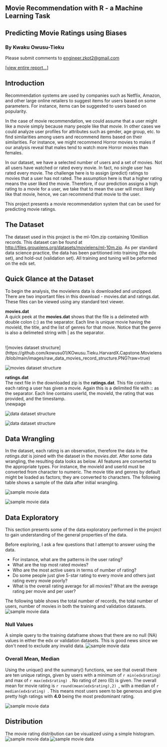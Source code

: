 
## Movie Recommendation with R  - a Machine Learning Task
## Predicting Movie Ratings using Biases

### By Kwaku Owusu-Tieku
Please submit comments to engineer.zkot2@gmail.com

  
[[view entire report...]](https://github.com/kowusu01/KOwusu.Tieku.HarvardX.Capstone.Movielens/blob/main/report.pdf)
  

## Introduction

Recommendation systems are used by companies such as Netflix, Amazon, and other large online retailers to suggest items for users based on some parameters. For instance, items can be suggested to users based on popularity.  

In the case of movie recommendation, we could assume that a user might like a movie simply because many people like that movie.  In other cases we could analyze user profiles for attributes such as gender, age group, etc. to find similarities among users and recommend items based on their similarities. For instance, we might recommend Horror movies to males if our analysis reveal that males tend to watch more Horror movies than females. 

In our dataset, we have a selected number of users and a set of movies. Not all users have watched or rated every movie. In fact, no single user has rated every movie. The challenge here is to assign (predict) ratings to movies that a user has not rated. The assumption here is that a higher rating means the user liked the movie. Therefore, if our prediction assigns a high rating to a movie for a user, we take that to mean the user will most likely like that movie, hence, we can recommend that movie to the user.

This project presents a movie recommendation system that can be used for predicting movie ratings.

## The Dataset
The dataset used in this project is the ml-10m.zip containing 10million records. This dataset can be found at http://files.grouplens.org/datasets/movielens/ml-10m.zip.
As per standard data science practice, the data has been partitioned into training (the edx set), and hold-out (validation set). All training and tuning will be peformed on the edx set.

## Quick Glance at the Dataset
To begin the analysis, the movielens data is downloaded and unzipped. There are two important files in this download - movies.dat and ratings.dat. These files can be viewed using any standard text viewer.

**movies.dat**   
  A quick peek at the __movies.dat__ shows that the file is a delimeted with double colon (::) as the separator. Each line is unique movie having the movieId, the title, and the list of genres for that movie. Notice that the genre is also a delimeted string with | as the separator.   

<br/>
![movies dataset structure](https://github.com/kowusu01/KOwusu.Tieku.HarvardX.Capstone.Movielens/blob/main/images/raw_data_movies_record_structure.PNG?raw=true)
<br/>  

![movies dataset structure](https://github.com/kowusu01/KOwusu.Tieku.HarvardX.Capstone.Movielens/blob/main/images/raw_data_movies.PNG?raw=true)

**ratings.dat**   
  The next file in the downloaded zip is the __ratings.dat__. This file contains each rating a user has given a movie. Again this is a delimited file with :: as the separator. Each line contains userId, the movieId, the rating that was provided, and the timestamp.   
\newpage

![data dataset structure](https://github.com/kowusu01/KOwusu.Tieku.HarvardX.Capstone.Movielens/blob/main/images/raw_data_ratings_record_structure.PNG?raw=true)
  
![data dataset structure](https://github.com/kowusu01/KOwusu.Tieku.HarvardX.Capstone.Movielens/blob/main/images/raw_data_ratings.PNG?raw=true)

## Data Wrangling
In the dataset, each rating is an observation, therefore the data in the _ratings.dat_ is joined with the dataset in the _movies.dat_. After some data wrangling, the resulting data looks as below. All features are converted to the appropriate types. For instance, the movieId and userId must be converted from character to numeric. The movie title and genres by default might be loaded as factors; they are converted to characters. The following table shows a sample of the data after initial wrangling.      

![sample movie data](https://github.com/kowusu01/KOwusu.Tieku.HarvardX.Capstone.Movielens/blob/main/images/sample_data.PNG?raw=true)


![sample movie data](https://github.com/kowusu01/KOwusu.Tieku.HarvardX.Capstone.Movielens/blob/main/images/sample_data-table.PNG?raw=true)


## Data Exploratory
This section presents some of the data exploratory performed in the project to gain understanding of the general properties of the data.

Before exploring, I ask a few questions that I attempt to answer using the data. 

* For instance, what are the patterns in the user rating? 
* What are the top most rated movies?
* Who are the most active users in terms of number of rating?
* Do some people just give 5-star rating to every movie and others just rating every movie poorly?
* What is the overall rating average for all movies? What are the average rating per movie and per user?

The following table shows the total number of records, the total number of users, number of movies in both the training and validation datasets.  
![sample movie data](https://github.com/kowusu01/KOwusu.Tieku.HarvardX.Capstone.Movielens/blob/main/images/data-exploratory-1.PNG?raw=true)


### Null Values
A simple query to the training dataframe shows that there are no null (NA) values in either the edx or validation datasets. This is good news since we don't need to exclude any invalid data.
![sample movie data](https://github.com/kowusu01/KOwusu.Tieku.HarvardX.Capstone.Movielens/blob/main/images/data-exploratory-null-values.PNG?raw=true)

### Overall Mean, Median
Using the unique() and the summary() functions, we see that overall there are ten unique ratings, given by users with a minimum of ```r min(edx$rating) ``` and max of ```r max(edx$rating) ```. No rating of zero (0) is given. The overall mean for movie rating is ```r round(mean(edx$rating),2) ```, with a median of ```r median(edx$rating) ```. This means most users seem to be generous and give pretty high ratings with __4.0__ being the most predominant rating.

![sample movie data](https://github.com/kowusu01/KOwusu.Tieku.HarvardX.Capstone.Movielens/blob/main/images/data-exploratory-mean-median.PNG?raw=true)


## Distribution
The movie rating distribution can be visualized using a simple histogram.   
![sample movie data](https://github.com/kowusu01/KOwusu.Tieku.HarvardX.Capstone.Movielens/blob/main/images/rating-distribution-code.PNG?raw=true)
![sample movie data](https://github.com/kowusu01/KOwusu.Tieku.HarvardX.Capstone.Movielens/blob/main/images/rating-distribution.PNG?raw=true)